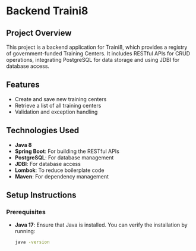 # Backend Traini8

## Project Overview
This project is a backend application for Traini8, which provides a registry of government-funded Training Centers. It includes RESTful APIs for CRUD operations, integrating PostgreSQL for data storage and using JDBI for database access.

## Features
- Create and save new training centers
- Retrieve a list of all training centers
- Validation and exception handling

## Technologies Used
- **Java 8**
- **Spring Boot**: For building the RESTful APIs
- **PostgreSQL**: For database management
- **JDBI**: For database access
- **Lombok**: To reduce boilerplate code
- **Maven**: For dependency management

## Setup Instructions

### Prerequisites
- **Java 17**: Ensure that Java is installed. You can verify the installation by running:
  ```bash
  java -version
